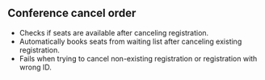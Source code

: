 
## Conference cancel order

* Checks if seats are available after canceling registration.
* Automatically books seats from waiting list after canceling existing registration.
* Fails when trying to cancel non-existing registration or registration with wrong ID.
